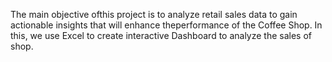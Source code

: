 The main objective ofthis project is to analyze retail sales data to gain actionable insights that will enhance theperformance of the Coffee Shop.
In this, we use Excel to create interactive Dashboard to analyze the sales of shop.
